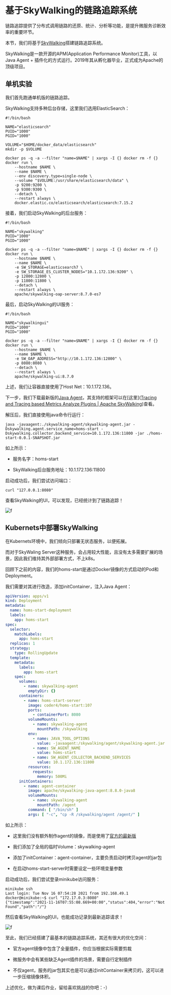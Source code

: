 # 基于SkyWalking的链路追踪系统

链路追踪提供了分布式调用链路的还原、统计、分析等功能，是提升微服务诊断效率的重要环节。

本节，我们将基于[SkyWalking](https://skywalking.apache.org/)搭建链路追踪系统。

SkyWalking是一款开源的APM(Application Performance Monitor)工具，以Java Agent + 插件化的方式运行。2019年其从孵化器毕业，正式成为Apache的顶级项目。

## 单机实验

我们首先跑通单机版的链路追踪。

SkyWalking支持多种后台存储，这里我们选用ElasticSearch：

```shell
#!/bin/bash

NAME="elasticsearch"
PUID="1000"
PGID="1000"

VOLUME="$HOME/docker_data/elasticsearch"
mkdir -p $VOLUME 

docker ps -q -a --filter "name=$NAME" | xargs -I {} docker rm -f {}
docker run \
    --hostname $NAME \
    --name $NAME \
    --env discovery.type=single-node \
    --volume "$VOLUME:/usr/share/elasticsearch/data" \
    -p 9200:9200 \
    -p 9300:9300 \
    --detach \
    --restart always \
    docker.elastic.co/elasticsearch/elasticsearch:7.15.2
```

接着，我们启动SkyWalking的后台服务：

```shell
#!/bin/bash

NAME="skywalking"
PUID="1000"
PGID="1000"

docker ps -q -a --filter "name=$NAME" | xargs -I {} docker rm -f {}
docker run \
    --hostname $NAME \
    --name $NAME \
    -e SW_STORAGE=elasticsearch7 \
    -e SW_STORAGE_ES_CLUSTER_NODES="10.1.172.136:9200" \
    -p 12800:12800 \
    -p 11800:11800 \
    --detach \
    --restart always \
    apache/skywalking-oap-server:8.7.0-es7
```

最后，启动SkyWalking的UI服务：

```shell
#!/bin/bash

NAME="skywalkingui"
PUID="1000"
PGID="1000"

docker ps -q -a --filter "name=$NAME" | xargs -I {} docker rm -f {}
docker run \
    --hostname $NAME \
    --name $NAME \
    -e SW_OAP_ADDRESS="http://10.1.172.136:12800" \
    -p 8080:8080 \
    --detach \
    --restart always \
    apache/skywalking-ui:8.7.0
```

上述，我们让容器直接使用了Host Net：10.1.172.136。

下一步，我们下载最新版的[Java Agent](https://dlcdn.apache.org/skywalking/java-agent/8.8.0/apache-skywalking-java-agent-8.8.0.tgz)，其支持的框架可以在[这里]([Tracing and Tracing based Metrics Analyze Plugins | Apache SkyWalking](https://skywalking.apache.org/docs/skywalking-java/latest/en/setup/service-agent/java-agent/supported-list/))查看。

解压后，我们直接使用java命令行运行：

```shell
java -javaagent:./skywalking-agent/skywalking-agent.jar -Dskywalking.agent.service_name=homs-start -Dskywalking.collector.backend_service=10.1.172.136:11800 -jar ./homs-start-0.0.1-SNAPSHOT.jar
```

如上所示：

- 服务名字：homs-start

- SkyWalking后台服务地址：10.1.172.136:11800

启动成功后，我们尝试访问端口：

```shell
curl "127.0.0.1:8080"
```

查看SkyWalking的UI，可以发现，已经统计到了链路追踪！

![f](https://image.xiaoxiaofeng.site/blog/2023/05/18/xxf-20230518102633.png?xxfjava)

## Kubernets中部署SkyWalking

在Kubernets环境中，我们倾向只部署无状态服务，以便拓展。

而对于SkyWaling Server这种服务，会占用较大性能，且没有太多需要扩展的场景，因此我们维持其外部部署方式，不上k8s。

回顾下之前的内容，我们的homs-start是通过Docker镜像的方式启动的Pod和Deployment。

我们需要对其进行改造，添加initContainer，注入Java Agent：

```yaml
apiVersion: apps/v1
kind: Deployment
metadata:
  name: homs-start-deployment
  labels:
    app: homs-start
spec:
  selector:
    matchLabels:
      app: homs-start
  replicas: 1
  strategy:
    type: RollingUpdate
  template:
    metadata:
      labels:
        app: homs-start
    spec:
      volumes:
        - name: skywalking-agent
          emptyDir: {}
      containers:
        - name: homs-start-server
          image: coder4/homs-start:107
          ports:
            - containerPort: 8080
          volumeMounts:
            - name: skywalking-agent
              mountPath: /skywalking
          env:
            - name: JAVA_TOOL_OPTIONS
              value: -javaagent:/skywalking/agent/skywalking-agent.jar
            - name: SW_AGENT_NAME
              value: homs-start
            - name: SW_AGENT_COLLECTOR_BACKEND_SERVICES
              value: 10.1.172.136:11800
          resources:
            requests:
              memory: 500Mi
      initContainers:
        - name: agent-container
          image: apache/skywalking-java-agent:8.8.0-java8
          volumeMounts:
            - name: skywalking-agent
              mountPath: /agent
          command: [ "/bin/sh" ]
          args: [ "-c", "cp -R /skywalking/agent /agent/" ]
```

如上所示：

- 这里我们没有额外制作agent的镜像，而是使用了[官方的最新版](https://hub.docker.com/r/apache/skywalking-java-agent)

- 我们添加了全局的临时Volume：skywalking-agent

- 添加了initContainer：agent-container，主要负责启动时拷贝agent的jar包

- 在启动homs-start-server时需要设定一些环境变量参数

启动成功后，我们尝试登录minikube访问服务：

```shell
minikube ssh                                                                                         
Last login: Tue Nov 16 07:54:28 2021 from 192.168.49.1
docker@minikube:~$ curl "172.17.0.3:8080"
{"timestamp":"2021-11-16T07:55:08.669+00:00","status":404,"error":"Not Found","path":"/"}
```

然后查看SkyWalking的UI，也能成功记录到最新追踪请求！

![f](https://image.xiaoxiaofeng.site/blog/2023/05/18/xxf-20230518102637.png?xxfjava)

至此，我们已经搭建了最基本的链路追踪系统，其还有很大的优化空间：

- 官方agent镜像中包含了全量插件，你应当根据实际需要剪裁

- 微服务中会有某些缺乏Agent插件的场景，需要自行定制插件

- 不仅agent，服务的jar包其实也是可以通过initContainer来拷贝的，这可以进一步压缩镜像体积。

上述优化，做为课后作业，留给喜欢挑战的你吧：-）
